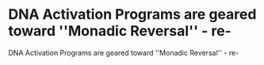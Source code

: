 # DNA Activation Programs are geared toward ''Monadic Reversal'' - re-

DNA Activation Programs are geared toward ''Monadic Reversal'' - re-